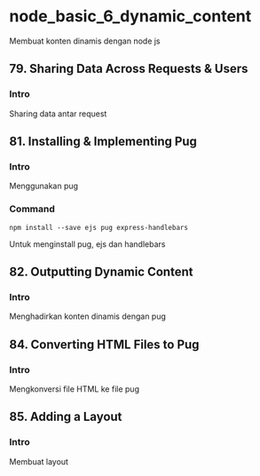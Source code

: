# node_basic_6_dynamic_content

Membuat konten dinamis dengan node js

## 79. Sharing Data Across Requests & Users

### Intro

Sharing data antar request

## 81. Installing & Implementing Pug

### Intro

Menggunakan pug

### Command

```
npm install --save ejs pug express-handlebars
```

Untuk menginstall pug, ejs dan handlebars

## 82. Outputting Dynamic Content

### Intro

Menghadirkan konten dinamis dengan pug

## 84. Converting HTML Files to Pug

### Intro

Mengkonversi file HTML ke file pug

## 85. Adding a Layout

### Intro

Membuat layout
